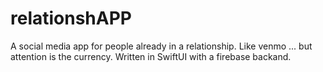 # relationshAPP

A social media app for people already in a relationship. Like venmo ... but attention is the currency. Written in SwiftUI with a firebase backand.
